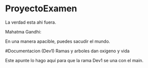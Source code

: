 # ProyectoExamen
La verdad esta ahi fuera. 

Mahatma Gandhi:

En una manera apacible, puedes sacudir el mundo.

#Documentacion (Dev1)
Ramas y arboles dan oxigeno y vida

Este apunte lo hago aquí para que la rama Dev1 se una con el main.
